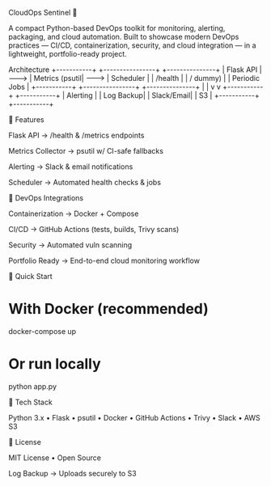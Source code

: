CloudOps Sentinel 🚀

A compact Python-based DevOps toolkit for monitoring, alerting, packaging, and cloud automation.
Built to showcase modern DevOps practices — CI/CD, containerization, security, and cloud integration — in a lightweight, portfolio-ready project.

Architecture
+-----------+       +----------------+       +---------------+
| Flask API | --->  | Metrics (psutil| --->  | Scheduler     |
| /health   |       |  / dummy)      |       | Periodic Jobs |
+-----------+       +----------------+       +---------------+
                        |         |
                        v         v
                 +-----------+   +-----------+
                 | Alerting  |   | Log Backup|
                 | Slack/Email|  |   S3      |
                 +-----------+   +-----------+

🔹 Features

Flask API → /health & /metrics endpoints

Metrics Collector → psutil w/ CI-safe fallbacks

Alerting → Slack & email notifications

Scheduler → Automated health checks & jobs

🔹 DevOps Integrations

Containerization → Docker + Compose

CI/CD → GitHub Actions (tests, builds, Trivy scans)

Security → Automated vuln scanning

Portfolio Ready → End-to-end cloud monitoring workflow

🔹 Quick Start
          
# With Docker (recommended)
docker-compose up

# Or run locally
python app.py

🔹 Tech Stack

Python 3.x • Flask • psutil • Docker • GitHub Actions • Trivy • Slack • AWS S3

🔹 License

MIT License • Open Source


Log Backup → Uploads securely to S3
